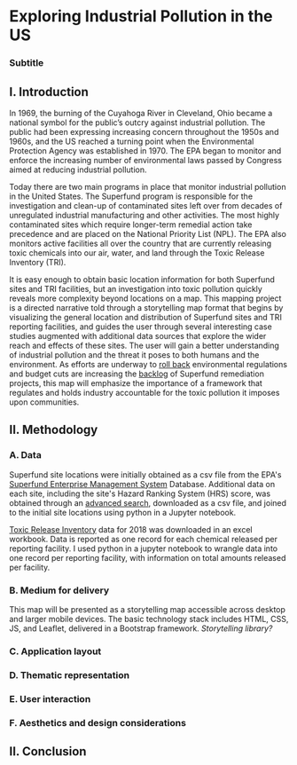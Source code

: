# Exploring Industrial Pollution in the US
### Subtitle

## I. Introduction

In 1969, the burning of the Cuyahoga River in Cleveland, Ohio became a national symbol for the public’s outcry against industrial pollution. The public had been expressing increasing concern throughout the 1950s and 1960s, and the US reached a turning point when the Environmental Protection Agency was established in 1970. The EPA began to monitor and enforce the increasing number of environmental laws passed by Congress aimed at reducing industrial pollution.

Today there are two main programs in place that monitor industrial pollution in the United States. The Superfund program is responsible for the investigation and clean-up of contaminated sites left over from decades of unregulated industrial manufacturing and other activities. The most highly contaminated sites which require longer-term remedial action take precedence and are placed on the National Priority List (NPL). The EPA also monitors active facilities all over the country that are currently releasing toxic chemicals into our air, water, and land through the Toxic Release Inventory (TRI).

It is easy enough to obtain basic location information for both Superfund sites and TRI facilities, but an investigation into toxic pollution quickly reveals more complexity beyond locations on a map. This mapping project is a directed narrative told through a storytelling map format that begins by visualizing the general location and distribution of Superfund sites and TRI reporting facilities, and guides the user through several interesting case studies augmented with additional data sources that explore the wider reach and effects of these sites. The user will gain a better understanding of industrial pollution and the threat it poses to both humans and the environment. As efforts are underway to [roll back](https://www.vox.com/energy-and-environment/2018/1/26/16936104/epa-trump-toxic-air-pollution) environmental regulations and budget cuts are increasing the [backlog]( https://www.latimes.com/world-nation/story/2020-01-04/backlog-of-toxic-superfund-clean-ups-grows-under-trump) of Superfund remediation projects, this map will emphasize the importance of a framework that regulates and holds industry accountable for the toxic pollution it imposes upon communities.

## II. Methodology

### A. Data

Superfund site locations were initially obtained as a csv file from the EPA's [Superfund Enterprise Management System](https://www.epa.gov/enviro/sems-search) Database. Additional data on each site, including the site's Hazard Ranking System (HRS) score, was obtained through an [advanced search](https://cumulis.epa.gov/supercpad/cursites/srchsites.cfm), downloaded as a csv file, and joined to the initial site locations using python in a Jupyter notebook.

[Toxic Release Inventory](https://www.epa.gov/toxics-release-inventory-tri-program/tri-basic-data-files-calendar-years-1987-2018) data for 2018 was downloaded in an excel workbook. Data is reported as one record for each chemical released per reporting facility. I used python in a jupyter notebook to wrangle data into one record per reporting facility, with information on total amounts released per facility.

### B. Medium for delivery

This map will be presented as a storytelling map accessible across desktop and larger mobile devices. The basic technology stack includes HTML, CSS, JS, and Leaflet, delivered in a Bootstrap framework. _Storytelling library?_

### C. Application layout

### D. Thematic representation

### E. User interaction

### F. Aesthetics and design considerations

## II. Conclusion